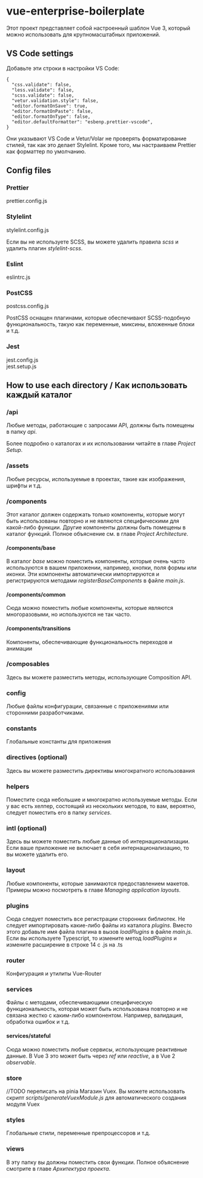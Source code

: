# vue-enterprise-boilerplate


Этот проект представляет собой настроенный шаблон Vue 3, который можно использовать для крупномасштабных приложений.

## VS Code settings


Добавьте эти строки в настройки VS Code:

```
{
  "css.validate": false,
  "less.validate": false,
  "scss.validate": false,
  "vetur.validation.style": false,
  "editor.formatOnSave": true,
  "editor.formatOnPaste": false,
  "editor.formatOnType": false,
  "editor.defaultFormatter": "esbenp.prettier-vscode",
}
```

Они указывают VS Code и Vetur/Volar не проверять форматирование стилей, так как это делает Stylelint. Кроме того, мы настраиваем Prettier как форматтер по умолчанию.

## Config files

### Prettier

prettier.config.js

### Stylelint

stylelint.config.js

Если вы не используете SCSS, вы можете удалить правила _scss_ и удалить плагин _stylelint-scss_.

### Eslint

eslintrc.js

### PostCSS

postcss.config.js

PostCSS оснащен плагинами, которые обеспечивают SCSS-подобную функциональность, такую как переменные, миксины, вложенные блоки и т.д.

### Jest

jest.config.js \
jest.setup.js

## How to use each directory / Как использовать каждый каталог

### /api

Любые методы, работающие с запросами API, должны быть помещены в папку _api_.

Более подробно о каталогах и их использовании читайте в главе _Project Setup_.

### /assets

Любые ресурсы, используемые в проектах, такие как изображения, шрифты и т.д.

### /components

Этот каталог должен содержать только компоненты, которые могут быть использованы повторно и не являются специфическими для какой-либо функции. Другие компоненты должны быть помещены в каталог функций. Полное объяснение см. в главе  _Project Architecture_.

#### /components/base

В каталог _base_ можно поместить компоненты, которые очень часто используются в вашем приложении, например, кнопки, поля формы или иконки. Эти компоненты автоматически импортируются и регистрируются методами _registerBaseComponents_ в файле _main.js_.

#### /components/common

Сюда можно поместить любые компоненты, которые являются многоразовыми, но используются не так часто.

#### /components/transitions

Компоненты, обеспечивающие функциональность переходов и анимации

### /composables

Здесь вы можете разместить методы, использующие Composition API.

### config

Любые файлы конфигурации, связанные с приложениями или сторонними разработчиками.

### constants

Глобальные константы для приложения

### directives (optional)

Здесь вы можете разместить директивы многократного использования

### helpers

Поместите сюда небольшие и многократно используемые методы. Если у вас есть хелпер, состоящий из нескольких методов, то вам, вероятно, следует поместить его в папку _services_.

### intl (optional)

Здесь вы можете поместить любые данные об интернационализации. Если ваше приложение не включает в себя интернационализацию, то вы можете удалить его.

### layout

Любые компоненты, которые занимаются предоставлением макетов. Примеры можно посмотреть в главе _Managing application layouts_.

### plugins

Сюда следует поместить все регистрации сторонних библиотек. Не следует импортировать какие-либо файлы из каталога _plugins_. Вместо этого добавьте имя файла плагина в вызов _loadPlugins_ в файле _main.js_. Если вы используете Typescript, то измените метод _loadPlugins_ и измените расширение в строке 14 с .js на .ts

### router

Конфигурация и утилиты Vue-Router

### services

Файлы с методами, обеспечивающими специфическую функциональность, которая может быть использована повторно и не связана жестко с каким-либо компонентом. Например, валидация, обработка ошибок и т.д.

#### services/stateful

Сюда можно поместить любые сервисы, использующие реактивные данные. В Vue 3 это может быть через _ref_ или _reactive_, а в Vue 2 _observable_.

### store
//TODO переписать на pinia
Магазин Vuex. Вы можете использовать скрипт _scripts/generateVuexModule.js_ для автоматического создания модуля Vuex

### styles

Глобальные стили, переменные препроцессоров и т.д.

### views

В эту папку вы должны поместить свои функции. Полное объяснение смотрите в главе _Архитектура проекта_.
